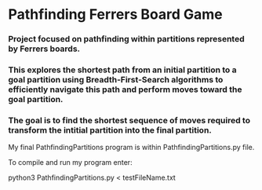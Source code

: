 # Pathfinding Ferrers Board Game 

### Project focused on pathfinding within partitions represented by Ferrers boards. 
### This explores the shortest path from an initial partition to a goal partition using Breadth-First-Search algorithms to efficiently navigate this path and perform moves toward the goal partition. 
### The goal is to find the shortest sequence of moves required to transform the intitial partition into the final partition. 

My final PathfindingPartitions program is within PathfindingPartitions.py file. 

To compile and run my program enter: 

python3 PathfindingPartitions.py < testFileName.txt 

